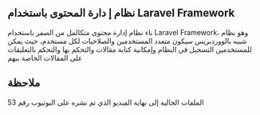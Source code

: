 ## نظام إ دارة المحتوى باستخدام Laravel Framework

ناء نظام إدارة محتوى متكالمل من الصفر باستخدام Laravel Framework، وهو نظام شبيه بالووردبريس سيكون متعدد المستخدمين والصلاحيات لكل مستخدم، حيث يمكن للمستخدمين التسجيل في النظام وإمكانية كتابة مقالات والتحكم بها والتحكم بالتعليقات على المقالات الخاصة ببهم

## ملاحظة 
الملفات الحالية إلى نهاية الفيديو الذي تم نشره على اليوتيوب رقم 53
